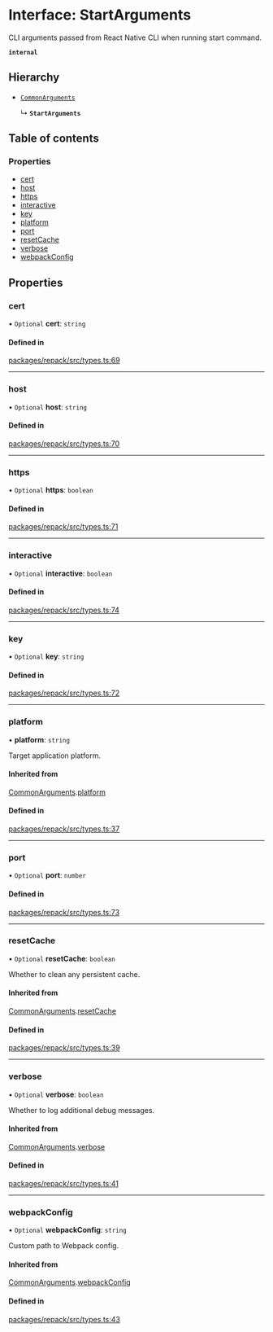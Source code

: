 # Interface: StartArguments

CLI arguments passed from React Native CLI when running start command.

**`internal`**

## Hierarchy

- [`CommonArguments`](CommonArguments.md)

  ↳ **`StartArguments`**

## Table of contents

### Properties

- [cert](StartArguments.md#cert)
- [host](StartArguments.md#host)
- [https](StartArguments.md#https)
- [interactive](StartArguments.md#interactive)
- [key](StartArguments.md#key)
- [platform](StartArguments.md#platform)
- [port](StartArguments.md#port)
- [resetCache](StartArguments.md#resetcache)
- [verbose](StartArguments.md#verbose)
- [webpackConfig](StartArguments.md#webpackconfig)

## Properties

### cert

• `Optional` **cert**: `string`

#### Defined in

[packages/repack/src/types.ts:69](https://github.com/callstack/repack/blob/a78f6b9/packages/repack/src/types.ts#L69)

___

### host

• `Optional` **host**: `string`

#### Defined in

[packages/repack/src/types.ts:70](https://github.com/callstack/repack/blob/a78f6b9/packages/repack/src/types.ts#L70)

___

### https

• `Optional` **https**: `boolean`

#### Defined in

[packages/repack/src/types.ts:71](https://github.com/callstack/repack/blob/a78f6b9/packages/repack/src/types.ts#L71)

___

### interactive

• `Optional` **interactive**: `boolean`

#### Defined in

[packages/repack/src/types.ts:74](https://github.com/callstack/repack/blob/a78f6b9/packages/repack/src/types.ts#L74)

___

### key

• `Optional` **key**: `string`

#### Defined in

[packages/repack/src/types.ts:72](https://github.com/callstack/repack/blob/a78f6b9/packages/repack/src/types.ts#L72)

___

### platform

• **platform**: `string`

Target application platform.

#### Inherited from

[CommonArguments](CommonArguments.md).[platform](CommonArguments.md#platform)

#### Defined in

[packages/repack/src/types.ts:37](https://github.com/callstack/repack/blob/a78f6b9/packages/repack/src/types.ts#L37)

___

### port

• `Optional` **port**: `number`

#### Defined in

[packages/repack/src/types.ts:73](https://github.com/callstack/repack/blob/a78f6b9/packages/repack/src/types.ts#L73)

___

### resetCache

• `Optional` **resetCache**: `boolean`

Whether to clean any persistent cache.

#### Inherited from

[CommonArguments](CommonArguments.md).[resetCache](CommonArguments.md#resetcache)

#### Defined in

[packages/repack/src/types.ts:39](https://github.com/callstack/repack/blob/a78f6b9/packages/repack/src/types.ts#L39)

___

### verbose

• `Optional` **verbose**: `boolean`

Whether to log additional debug messages.

#### Inherited from

[CommonArguments](CommonArguments.md).[verbose](CommonArguments.md#verbose)

#### Defined in

[packages/repack/src/types.ts:41](https://github.com/callstack/repack/blob/a78f6b9/packages/repack/src/types.ts#L41)

___

### webpackConfig

• `Optional` **webpackConfig**: `string`

Custom path to Webpack config.

#### Inherited from

[CommonArguments](CommonArguments.md).[webpackConfig](CommonArguments.md#webpackconfig)

#### Defined in

[packages/repack/src/types.ts:43](https://github.com/callstack/repack/blob/a78f6b9/packages/repack/src/types.ts#L43)
